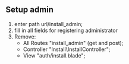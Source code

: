 ## Setup admin
1. enter path url/install_admin;
2. fill in all fields for registering administrator
3. Remove:
    - All Routes "install_admin" (get and post); 
    - Controller "Install\InstallController";
    - View "auth/install.blade";